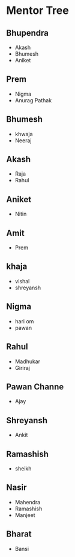 # Mentor Tree

## Bhupendra
* Akash 
* Bhumesh
* Aniket

## Prem
* Nigma
* Anurag Pathak


## Bhumesh
* khwaja
* Neeraj


## Akash
* Raja
* Rahul

## Aniket
* Nitin

## Amit
* Prem 

## khaja
* vishal
* shreyansh

## Nigma
* hari om
* pawan


## Rahul
* Madhukar
* Giriraj

## Pawan Channe
* Ajay


## Shreyansh
* Ankit 


## Ramashish 
* sheikh

## Nasir
* Mahendra
* Ramashish
* Manjeet

## Bharat 
* Bansi

